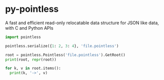 py-pointless
============

A fast and efficient read-only relocatable data structure for JSON like data, with C and Python APIs

```python
import pointless

pointless.serialize({1: 2, 3: 4}, 'file.pointless')

root = pointless.Pointless('file.pointless').GetRoot()
print(root, repr(root))

for k, v in root.items():
  print(k, '->', v)
```
